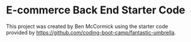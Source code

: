 # E-commerce Back End Starter Code

This project was created by Ben McCormick using the starter code provided by https://github.com/coding-boot-camp/fantastic-umbrella.

